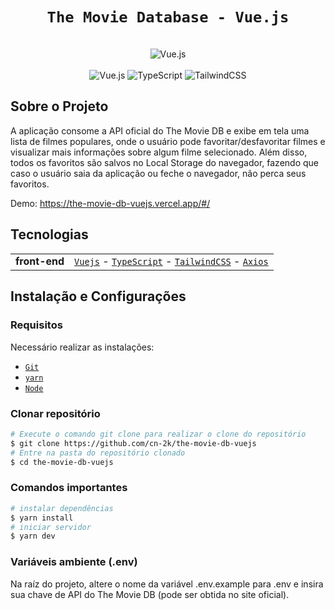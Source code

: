 <!-- markdownlint-disable MD033 -->
<!-- markdownlint-disable MD041 -->
<div align="center">

# `The Movie Database - Vue.js`
</div>
<br />
<div align="center">
  <a>
    <img alt="Vue.js" src="https://i.imgur.com/ixyunCt.png" />
  <a/>
</div>
<br />
<div align="center">
  <a>
    <img alt="Vue.js" src="https://img.shields.io/badge/vuejs-%2335495e.svg?style=for-the-badge&logo=vuedotjs&logoColor=%234FC08D" />
  <a/>
    <img alt="TypeScript" src="https://img.shields.io/badge/typescript-%23007ACC.svg?style=for-the-badge&logo=typescript&logoColor=white"/>
    <img alt="TailwindCSS" src="https://img.shields.io/badge/tailwindcss-%2338B2AC.svg?style=for-the-badge&logo=tailwind-css&logoColor=white"/>
</div>

## Sobre o Projeto

A aplicação consome a API oficial do The Movie DB e exibe em tela uma lista de filmes populares, onde o usuário pode favoritar/desfavoritar filmes e visualizar mais informações sobre algum filme selecionado. Além disso, todos os favoritos são salvos no Local Storage do navegador, fazendo que caso o usuário saia da aplicação ou feche o navegador, não perca seus favoritos.

Demo: https://the-movie-db-vuejs.vercel.app/#/

## Tecnologias

<table>
  <tbody>
    <tr>
    <tr>
      <td style="font-weight: bold">front-end</td>
      <td>
        <a href="https://vuejs.org/" target="_blank" rel="noopener noreferrer"><code>Vuejs</code></a> -
        <a href="https://www.typescriptlang.org/" target="_blank" rel="noopener noreferrer"><code>TypeScript</code></a> -
        <a href="https://tailwindcss.com/" target="_blank" rel="noopener noreferrer"><code>TailwindCSS</code></a> -
        <a href="https://axios-http.com/ptbr/" target="_blank" rel="noopener noreferrer"><code>Axios</code></a>
      </td>
    </tr>
  </tbody>
</table>

## Instalação e Configurações 

### Requisitos

Necessário realizar as instalações:

- [`Git`](https://git-scm.com/)
- [`yarn`](https://yarnpkg.com/)
- [`Node`](https://nodejs.org/)

### Clonar repositório

```bash
# Execute o comando git clone para realizar o clone do repositório
$ git clone https://github.com/cn-2k/the-movie-db-vuejs
# Entre na pasta do repositório clonado
$ cd the-movie-db-vuejs
```

### Comandos importantes

```bash
# instalar dependências
$ yarn install
# iniciar servidor
$ yarn dev
```

### Variáveis ambiente (.env)

Na raíz do projeto, altere o nome da variável .env.example para .env e insira sua chave de API do The Movie DB (pode ser obtida no site oficial).
